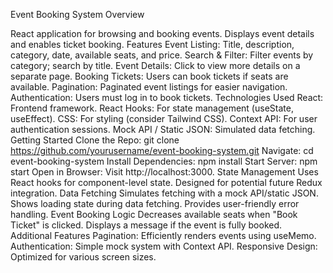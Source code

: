 Event Booking System
Overview

React application for browsing and booking events.
Displays event details and enables ticket booking.
Features
Event Listing: Title, description, category, date, available seats, and price.
Search & Filter: Filter events by category; search by title.
Event Details: Click to view more details on a separate page.
Booking Tickets: Users can book tickets if seats are available.
Pagination: Paginated event listings for easier navigation.
Authentication: Users must log in to book tickets.
Technologies Used
React: Frontend framework.
React Hooks: For state management (useState, useEffect).
CSS: For styling (consider Tailwind CSS).
Context API: For user authentication sessions.
Mock API / Static JSON: Simulated data fetching.
Getting Started
Clone the Repo: git clone https://github.com/yourusername/event-booking-system.git
Navigate: cd event-booking-system
Install Dependencies: npm install
Start Server: npm start
Open in Browser: Visit http://localhost:3000.
State Management
Uses React hooks for component-level state.
Designed for potential future Redux integration.
Data Fetching
Simulates fetching with a mock API/static JSON.
Shows loading state during data fetching.
Provides user-friendly error handling.
Event Booking Logic
Decreases available seats when "Book Ticket" is clicked.
Displays a message if the event is fully booked.
Additional Features
Pagination: Efficiently renders events using useMemo.
Authentication: Simple mock system with Context API.
Responsive Design: Optimized for various screen sizes.
